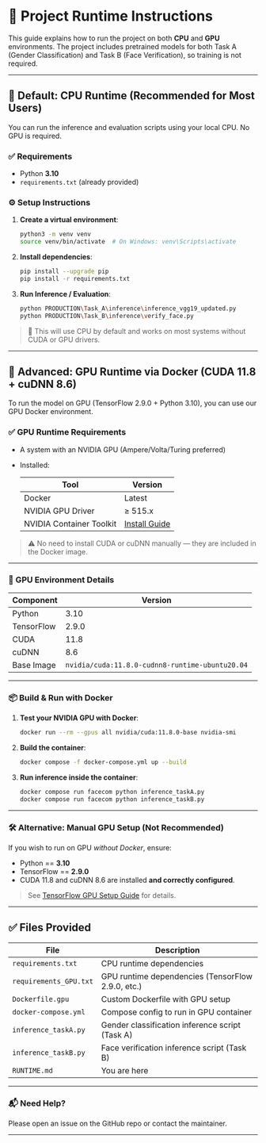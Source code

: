 # 🧩 Project Runtime Instructions

This guide explains how to run the project on both **CPU** and **GPU** environments. The project includes pretrained models for both Task A (Gender Classification) and Task B (Face Verification), so training is not required.

---

## 🧠 Default: CPU Runtime (Recommended for Most Users)

You can run the inference and evaluation scripts using your local CPU. No GPU is required.

### ✅ Requirements

- Python **3.10**
- `requirements.txt` (already provided)

### ⚙️ Setup Instructions

1. **Create a virtual environment**:
    ```bash
    python3 -m venv venv
    source venv/bin/activate  # On Windows: venv\Scripts\activate
    ```

2. **Install dependencies**:
    ```bash
    pip install --upgrade pip
    pip install -r requirements.txt
    ```

3. **Run Inference / Evaluation**:
    ```bash
    python PRODUCTION\Task_A\inference\inference_vgg19_updated.py
    python PRODUCTION\Task_B\inference\verify_face.py
    ```

> 📝 This will use CPU by default and works on most systems without CUDA or GPU drivers.

---

## 🚀 Advanced: GPU Runtime via Docker (CUDA 11.8 + cuDNN 8.6)

To run the model on GPU (TensorFlow 2.9.0 + Python 3.10), you can use our GPU Docker environment.

### ✅ GPU Runtime Requirements

- A system with an NVIDIA GPU (Ampere/Volta/Turing preferred)
- Installed:

  | Tool                     | Version        |
  |--------------------------|----------------|
  | Docker                   | Latest         |
  | NVIDIA GPU Driver        | ≥ 515.x        |
  | NVIDIA Container Toolkit | [Install Guide](https://docs.nvidia.com/datacenter/cloud-native/container-toolkit/install-guide.html) |
  
> ⚠️ No need to install CUDA or cuDNN manually — they are included in the Docker image.

---

### 🧱 GPU Environment Details

| Component      | Version     |
|----------------|-------------|
| Python         | 3.10        |
| TensorFlow     | 2.9.0       |
| CUDA           | 11.8        |
| cuDNN          | 8.6         |
| Base Image     | `nvidia/cuda:11.8.0-cudnn8-runtime-ubuntu20.04` |

---

### 📦 Build & Run with Docker

1. **Test your NVIDIA GPU with Docker**:
    ```bash
    docker run --rm --gpus all nvidia/cuda:11.8.0-base nvidia-smi
    ```

2. **Build the container**:
    ```bash
    docker compose -f docker-compose.yml up --build
    ```

3. **Run inference inside the container**:
    ```bash
    docker compose run facecom python inference_taskA.py
    docker compose run facecom python inference_taskB.py
    ```

---

### 🛠 Alternative: Manual GPU Setup (Not Recommended)

If you wish to run on GPU *without Docker*, ensure:

- Python == **3.10**
- TensorFlow == **2.9.0**
- CUDA 11.8 and cuDNN 8.6 are installed **and correctly configured**.

> See [TensorFlow GPU Setup Guide](https://www.tensorflow.org/install/pip#windows-native) for details.

---

## ✅ Files Provided

| File                     | Description                                       |
|--------------------------|---------------------------------------------------|
| `requirements.txt`       | CPU runtime dependencies                         |
| `requirements_GPU.txt`   | GPU runtime dependencies (TensorFlow 2.9.0, etc.)|
| `Dockerfile.gpu`         | Custom Dockerfile with GPU setup                 |
| `docker-compose.yml`     | Compose config to run in GPU container           |
| `inference_taskA.py`     | Gender classification inference script (Task A)  |
| `inference_taskB.py`     | Face verification inference script (Task B)      |
| `RUNTIME.md`             | You are here                                     |

---

### 📬 Need Help?

Please open an issue on the GitHub repo or contact the maintainer.

---
